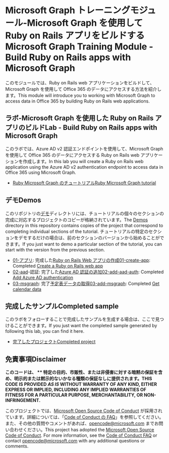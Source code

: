 # <a name="microsoft-graph-training-module---build-ruby-on-rails-apps-with-microsoft-graph"></a><span data-ttu-id="9d6aa-101">Microsoft Graph トレーニングモジュール-Microsoft Graph を使用して Ruby on Rails アプリをビルドする</span><span class="sxs-lookup"><span data-stu-id="9d6aa-101">Microsoft Graph Training Module - Build Ruby on Rails apps with Microsoft Graph</span></span>

<span data-ttu-id="9d6aa-102">このモジュールでは、Ruby on Rails web アプリケーションをビルドして、Microsoft Graph を使用して Office 365 のデータにアクセスする方法を紹介します。</span><span class="sxs-lookup"><span data-stu-id="9d6aa-102">This module will introduce you to working with Microsoft Graph to access data in Office 365 by building Ruby on Rails web applications.</span></span>

## <a name="lab---build-ruby-on-rails-apps-with-microsoft-graph"></a><span data-ttu-id="9d6aa-103">ラボ-Microsoft Graph を使用した Ruby on Rails アプリのビルド</span><span class="sxs-lookup"><span data-stu-id="9d6aa-103">Lab - Build Ruby on Rails apps with Microsoft Graph</span></span>

<span data-ttu-id="9d6aa-104">このラボでは、Azure AD v2 認証エンドポイントを使用して、Microsoft Graph を使用して Office 365 のデータにアクセスする Ruby on Rails web アプリケーションを作成します。</span><span class="sxs-lookup"><span data-stu-id="9d6aa-104">In this lab you will create a Ruby on Rails web application using the Azure AD v2 authentication endpoint to access data in Office 365 using Microsoft Graph.</span></span>

- [<span data-ttu-id="9d6aa-105">Ruby Microsoft Graph のチュートリアル</span><span class="sxs-lookup"><span data-stu-id="9d6aa-105">Ruby Microsoft Graph tutorial</span></span>](https://docs.microsoft.com/graph/training/ruby-tutorial)

## <a name="demos"></a><span data-ttu-id="9d6aa-106">デモ</span><span class="sxs-lookup"><span data-stu-id="9d6aa-106">Demos</span></span>

<span data-ttu-id="9d6aa-107">このリポジトリの[デモ](./Demos)ディレクトリには、チュートリアルの個々のセクションの完成に対応するプロジェクトのコピーが格納されています。</span><span class="sxs-lookup"><span data-stu-id="9d6aa-107">The [Demos](./Demos) directory in this repository contains copies of the project that correspond to completing individual sections of the tutorial.</span></span> <span data-ttu-id="9d6aa-108">チュートリアルの特定のセクションをデモするだけの場合は、前のセクションのバージョンから始めることができます。</span><span class="sxs-lookup"><span data-stu-id="9d6aa-108">If you just want to demo a particular section of the tutorial, you can start with the version from the previous section.</span></span>

- <span data-ttu-id="9d6aa-109">[01-アプリ](Demos/01-create-app): 完成した[Ruby on Rails Web アプリの作成](https://docs.microsoft.com/graph/training/ruby-tutorial?tutorial-step=1)</span><span class="sxs-lookup"><span data-stu-id="9d6aa-109">[01-create-app](Demos/01-create-app): Completed [Create a Ruby on Rails web app](https://docs.microsoft.com/graph/training/ruby-tutorial?tutorial-step=1)</span></span>
- <span data-ttu-id="9d6aa-110">[02-aad](Demos/02-add-aad-auth)-認証: 完了した[Azure AD 認証の追加](https://docs.microsoft.com/graph/training/ruby-tutorial?tutorial-step=3)</span><span class="sxs-lookup"><span data-stu-id="9d6aa-110">[02-add-aad-auth](Demos/02-add-aad-auth): Completed [Add Azure AD authentication](https://docs.microsoft.com/graph/training/ruby-tutorial?tutorial-step=3)</span></span>
- <span data-ttu-id="9d6aa-111">[03-msgraph](Demos/03-add-msgraph): 完了[予定表データの取得](https://docs.microsoft.com/graph/training/ruby-tutorial?tutorial-step=4)</span><span class="sxs-lookup"><span data-stu-id="9d6aa-111">[03-add-msgraph](Demos/03-add-msgraph): Completed [Get calendar data](https://docs.microsoft.com/graph/training/ruby-tutorial?tutorial-step=4)</span></span>

## <a name="completed-sample"></a><span data-ttu-id="9d6aa-112">完成したサンプル</span><span class="sxs-lookup"><span data-stu-id="9d6aa-112">Completed sample</span></span>

<span data-ttu-id="9d6aa-113">このラボをフォローすることで完成したサンプルを生成する場合は、ここで見つけることができます。</span><span class="sxs-lookup"><span data-stu-id="9d6aa-113">If you just want the completed sample generated by following this lab, you can find it here.</span></span>

- [<span data-ttu-id="9d6aa-114">完了したプロジェクト</span><span class="sxs-lookup"><span data-stu-id="9d6aa-114">Completed project</span></span>](Demos/03-add-msgraph)

## <a name="disclaimer"></a><span data-ttu-id="9d6aa-115">免責事項</span><span class="sxs-lookup"><span data-stu-id="9d6aa-115">Disclaimer</span></span>

<span data-ttu-id="9d6aa-116">**このコードは、 \*\* 特定の目的、市販性、または非侵害に対する暗黙の保証を含め、明示的または黙示的ないかなる種類の保証なしに提供されます。**</span><span class="sxs-lookup"><span data-stu-id="9d6aa-116">**THIS CODE IS PROVIDED *AS IS* WITHOUT WARRANTY OF ANY KIND, EITHER EXPRESS OR IMPLIED, INCLUDING ANY IMPLIED WARRANTIES OF FITNESS FOR A PARTICULAR PURPOSE, MERCHANTABILITY, OR NON-INFRINGEMENT.**</span></span>

<span data-ttu-id="9d6aa-p102">このプロジェクトでは、[Microsoft Open Source Code of Conduct](https://opensource.microsoft.com/codeofconduct/) が採用されています。詳細については、「[Code of Conduct の FAQ](https://opensource.microsoft.com/codeofconduct/faq/)」を参照してください。また、その他の質問やコメントがあれば、[opencode@microsoft.com](mailto:opencode@microsoft.com) までお問い合わせください。</span><span class="sxs-lookup"><span data-stu-id="9d6aa-p102">This project has adopted the [Microsoft Open Source Code of Conduct](https://opensource.microsoft.com/codeofconduct/). For more information, see the [Code of Conduct FAQ](https://opensource.microsoft.com/codeofconduct/faq/) or contact [opencode@microsoft.com](mailto:opencode@microsoft.com) with any additional questions or comments.</span></span>